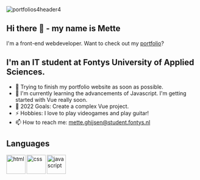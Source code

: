 ![portfolios4header4](https://user-images.githubusercontent.com/84067173/187463620-756486c0-6e05-4a9a-bcd7-31b34bf60c57.png)

## Hi there 👋 - my name is Mette
I'm a front-end webdeveloper.
Want to check out my [portfolio](https://metteghijsen.nl/ )?

## I'm an IT student at Fontys University of Applied Sciences.
- 🔭 Trying to finish my portfolio website as soon as possible.  
- 🌱 I'm currently learning the advancements of Javascript. I'm getting started with Vue really soon.
- 🥅 2022 Goals: Create a complex Vue project.
- ⚡ Hobbies: I love to play videogames and play guitar!
- 📫 How to reach me: mette.ghijsen@student.fontys.nl

## Languages 
<img align="left" alt="html" width="50px" src="https://camo.githubusercontent.com/da7acacadecf91d6dc02efcd2be086bb6d78ddff19a1b7a0ab2755a6fda8b1e9/68747470733a2f2f63646e2e6a7364656c6976722e6e65742f67682f64657669636f6e732f64657669636f6e2f69636f6e732f68746d6c352f68746d6c352d6f726967696e616c2e737667"/>
<img align="left" alt="css" width="50px" src="https://camo.githubusercontent.com/2e496d4bfc6f753ddca87b521ce95c88219f77800212ffa6d4401ad368c82170/68747470733a2f2f63646e2e6a7364656c6976722e6e65742f67682f64657669636f6e732f64657669636f6e2f69636f6e732f637373332f637373332d6f726967696e616c2e737667"/>
<img align="left" alt="javascript" width="50px" src="https://camo.githubusercontent.com/442c452cb73752bb1914ce03fce2017056d651a2099696b8594ddf5ccc74825e/68747470733a2f2f63646e2e6a7364656c6976722e6e65742f67682f64657669636f6e732f64657669636f6e2f69636f6e732f6a6176617363726970742f6a6176617363726970742d6f726967696e616c2e737667"/>
